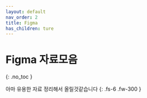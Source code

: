 ```yaml
---
layout: default
nav_order: 2
title: Figma
has_children: ture
---
```


# Figma 자료모음
{: .no_toc }



아마 유용한 자료 정리해서 올릴것같습니다
{: .fs-6 .fw-300 }

